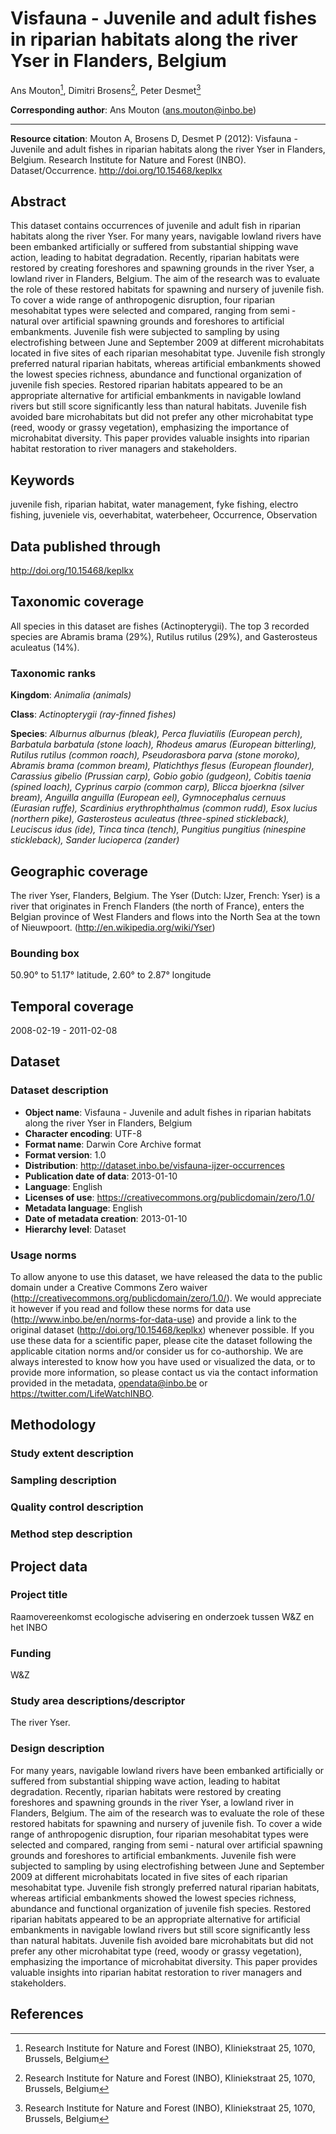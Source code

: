 # Visfauna - Juvenile and adult fishes in riparian habitats along the river Yser in Flanders, Belgium

Ans Mouton[^1], Dimitri Brosens[^1], Peter Desmet[^1]

[^1]: Research Institute for Nature and Forest (INBO), Kliniekstraat 25, 1070, Brussels, Belgium

**Corresponding author**: Ans Mouton (<ans.mouton@inbo.be>)

---

**Resource citation**: Mouton A, Brosens D, Desmet P (2012): Visfauna - Juvenile and adult fishes in riparian habitats along the river Yser in Flanders, Belgium. Research Institute for Nature and Forest (INBO). Dataset/Occurrence. <http://doi.org/10.15468/keplkx>

## Abstract

This dataset contains occurrences of juvenile and adult fish in riparian habitats along the river Yser. For many years, navigable lowland rivers have been embanked artificially or suffered from substantial shipping wave action, leading to habitat degradation. Recently, riparian habitats were restored by creating foreshores and spawning grounds in the river Yser, a lowland river in Flanders, Belgium. The aim of the research was to evaluate the role of these restored habitats for spawning and nursery of juvenile fish. To cover a wide range of anthropogenic disruption, four riparian mesohabitat types were selected and compared, ranging from semi ‐ natural over artificial spawning grounds and foreshores to artificial embankments. Juvenile fish were subjected to sampling by using electrofishing between June and September 2009 at different microhabitats located in five sites of each riparian mesohabitat type. Juvenile fish strongly preferred natural riparian habitats, whereas artificial embankments showed the lowest species richness, abundance and functional organization of juvenile fish species. Restored riparian habitats appeared to be an appropriate alternative for artificial embankments in navigable lowland rivers but still score significantly less than natural habitats. Juvenile fish avoided bare microhabitats but did not prefer any other microhabitat type (reed, woody or grassy vegetation), emphasizing the importance of microhabitat diversity. This paper provides valuable insights into riparian habitat restoration to river managers and stakeholders.

## Keywords

juvenile fish, riparian habitat, water management, fyke fishing, electro fishing, juveniele vis, oeverhabitat, waterbeheer, Occurrence, Observation

## Data published through

<http://doi.org/10.15468/keplkx>

## Taxonomic coverage

All species in this dataset are fishes (Actinopterygii). The top 3 recorded species are Abramis brama (29%), Rutilus rutilus (29%), and Gasterosteus aculeatus (14%).

### Taxonomic ranks

**Kingdom**: *Animalia (animals)*

**Class**: *Actinopterygii (ray-finned fishes)*

**Species**: *Alburnus alburnus (bleak),  Perca fluviatilis (European perch),  Barbatula barbatula (stone loach),  Rhodeus amarus (European bitterling),  Rutilus rutilus (common roach),  Pseudorasbora parva (stone moroko),  Abramis brama (common bream),  Platichthys flesus (European flounder),  Carassius gibelio (Prussian carp),  Gobio gobio (gudgeon),  Cobitis taenia (spined loach),  Cyprinus carpio (common carp),  Blicca bjoerkna (silver bream),  Anguilla anguilla (European eel),  Gymnocephalus cernuus (Eurasian ruffe),  Scardinius erythrophthalmus (common rudd),  Esox lucius (northern pike),  Gasterosteus aculeatus (three-spined stickleback),  Leuciscus idus (ide),  Tinca tinca (tench),  Pungitius pungitius (ninespine stickleback),  Sander lucioperca (zander)*

## Geographic coverage

The river Yser, Flanders, Belgium. The Yser (Dutch: IJzer, French: Yser) is a river that originates in French Flanders (the north of France), enters the Belgian province of West Flanders and flows into the North Sea at the town of Nieuwpoort. (<http://en.wikipedia.org/wiki/Yser>)

### Bounding box

50.90° to 51.17° latitude, 2.60° to 2.87° longitude

## Temporal coverage

2008-02-19 - 2011-02-08

## Dataset

### Dataset description

* **Object name**: Visfauna - Juvenile and adult fishes in riparian habitats along the river Yser in Flanders, Belgium
* **Character encoding**: UTF-8
* **Format name**: Darwin Core Archive format
* **Format version**: 1.0
* **Distribution**: <http://dataset.inbo.be/visfauna-ijzer-occurrences>
* **Publication date of data**: 2013-01-10
* **Language**: English
* **Licenses of use**: <https://creativecommons.org/publicdomain/zero/1.0/>
* **Metadata language**: English
* **Date of metadata creation**: 2013-01-10
* **Hierarchy level**: Dataset

### Usage norms

To allow anyone to use this dataset, we have released the data to the public domain under a Creative Commons Zero waiver (<http://creativecommons.org/publicdomain/zero/1.0/>). We would appreciate it however if you read and follow these norms for data use (<http://www.inbo.be/en/norms-for-data-use>) and provide a link to the original dataset (<http://doi.org/10.15468/keplkx>) whenever possible. If you use these data for a scientific paper, please cite the dataset following the applicable citation norms and/or consider us for co-authorship. We are always interested to know how you have used or visualized the data, or to provide more information, so please contact us via the contact information provided in the metadata, <opendata@inbo.be> or <https://twitter.com/LifeWatchINBO>.

## Methodology

### Study extent description



### Sampling description



### Quality control description



### Method step description



## Project data

### Project title

Raamovereenkomst ecologische advisering en onderzoek tussen W&Z en het INBO

### Funding

W&Z

### Study area descriptions/descriptor

The river Yser.

### Design description

For many years, navigable lowland rivers have been embanked artificially or suffered from substantial shipping wave action, leading to habitat degradation. Recently, riparian habitats were restored by creating foreshores and spawning grounds in the river Yser, a lowland river in Flanders, Belgium. The aim of the research was to evaluate the role of these restored habitats for spawning and nursery of juvenile fish. To cover a wide range of anthropogenic disruption, four riparian mesohabitat types were selected and compared, ranging from semi ‐ natural over artificial spawning grounds and foreshores to artificial embankments. Juvenile fish were subjected to sampling by using electrofishing between June and September 2009 at different microhabitats located in five sites of each riparian mesohabitat type. Juvenile fish strongly preferred natural riparian habitats, whereas artificial embankments showed the lowest species richness, abundance and functional organization of juvenile fish species. Restored riparian habitats appeared to be an appropriate alternative for artificial embankments in navigable lowland rivers but still score significantly less than natural habitats. Juvenile fish avoided bare microhabitats but did not prefer any other microhabitat type (reed, woody or grassy vegetation), emphasizing the importance of microhabitat diversity. This paper provides valuable insights into riparian habitat restoration to river managers and stakeholders.

## References
